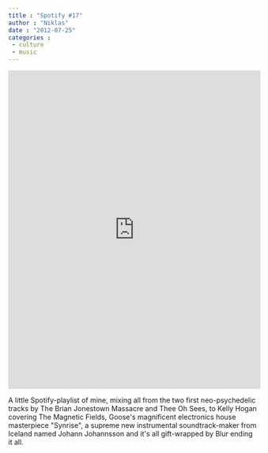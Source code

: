 ```yaml
---
title : "Spotify #17"
author : "Niklas"
date : "2012-07-25"
categories : 
 - culture
 - music
---
```


<iframe src="https://embed.spotify.com/?uri=spotify:user:pivic:playlist:4RpLhO8FlRkLWqKfyIeUJQ" width="510" height="646" frameborder="0" allowtransparency="true"></iframe>

A little Spotify-playlist of mine, mixing all from the two first neo-psychedelic tracks by The Brian Jonestown Massacre and Thee Oh Sees, to Kelly Hogan covering The Magnetic Fields, Goose's magnificent electronics house masterpiece "Synrise", a supreme new instrumental soundtrack-maker from Iceland named Johann Johannsson and it's all gift-wrapped by Blur ending it all.
